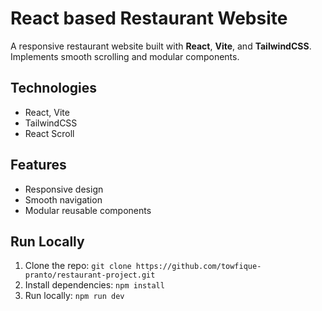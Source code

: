 # React based Restaurant Website

A responsive restaurant website built with **React**, **Vite**, and **TailwindCSS**. Implements smooth scrolling and modular components.

## Technologies
- React, Vite
- TailwindCSS
- React Scroll

## Features
- Responsive design
- Smooth navigation
- Modular reusable components

## Run Locally
1. Clone the repo: `git clone https://github.com/towfique-pranto/restaurant-project.git`
2. Install dependencies: `npm install`
3. Run locally: `npm run dev`
